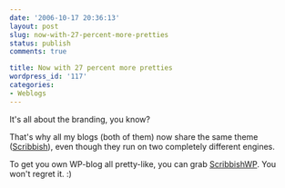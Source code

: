```yaml
---
date: '2006-10-17 20:36:13'
layout: post
slug: now-with-27-percent-more-pretties
status: publish
comments: true

title: Now with 27 percent more pretties
wordpress_id: '117'
categories:
- Weblogs
---
```


It's all about the branding, you know?

That's why all my blogs (both of them) now share the same theme ([Scribbish](http://quotedprintable.com/pages/scribbish)), even though they run on two completely different engines.

To get you own WP-blog all pretty-like, you can grab [ScribbishWP](http://pittcrew.net/geekblog/scribbishwp/). You won't regret it. :)
